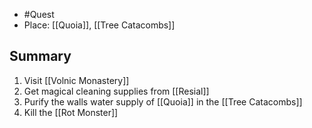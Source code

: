 - #Quest
- Place: [[Quoia]], [[Tree Catacombs]]
## Summary
1. Visit [[Volnic Monastery]]
2. Get magical cleaning supplies from [[Resial]]
3. Purify the walls water supply of [[Quoia]] in the [[Tree Catacombs]]
4. Kill the [[Rot Monster]]